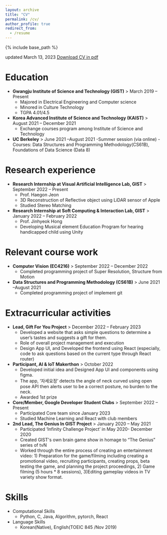 ```yaml
---
layout: archive
title: "CV"
permalink: /cv/
author_profile: true
redirect_from:
  - /resume
---
```


{% include base_path %}

updated March 13, 2023
<a href="https://drive.google.com/file/d/1daOO3ktFg0obuDwUzrUUfFm5HvgzLe9v/view?usp=sharing">Download CV in pdf </a>

Education
======
* **Gwangju Institute of Science and Technology (GIST)**    > March 2019 – Present
  - Majored in Electrical Engineering and Computer science
  - Minored in Culture Technology
  - TGPA 4.01/4.5
* **Korea Advanced Institute of Science and Technology (KAIST)**    > August 2021 – December 2021
  - Exchange courses program among Institute of Science and Technology
* **UC Berkeley**   > June 2021 –August 2021
  -Summer session (via online)
  -Courses: Data Structures and Programming Methodology(CS61B), Foundations of Data Science (Data 8)

Research experience
======
* **Research Internship at Visual Artificial Intelligence Lab, GIST**   > September 2022 – Present
  - Prof. Haegon Jeon
  - 3D Reconstruction of Reflective object using LiDAR sensor of Apple
  - Studied Stereo Matching
* **Research Internship at Soft Computing & Interaction Lab, GIST**   > January 2022 – February 2022
  - Prof. Jinhyeok Hong
  - Developing Musical element Education Program for hearing handicapped child using Unity

Relevant course work
======
- **Computer Vision (EC4216)**    > September 2022 – December 2022
  - Completed programming project of Super Resolution, Structure from Motion
- **Data Structures and Programming Methodology (CS61B)**   > June 2021 –August 2021
  - Completed programming project of implement git

Extracurricular activities
======
- **Lead, Gift For You Project**    > December 2022 – February 2023
  - Developed a website that asks simple questions to determine a user’s tastes and suggests a gift for them.
  - Role of overall project management and execution
  - Design App UI, and Developed the frontend using React (especially, code to ask questions based on the current type through React router)
- **Participant, AI & IoT Makerthon**   > October 2022
  - Developed initial idea and Designed App UI and components using figma.
  - The app, ‘자세요정’ detects the angle of neck curved using open pose API then alerts user to be a correct posture, no burden to the neck.
  - Awarded 1st prize
- **Core/Member, Google Developer Student Clubs**   > September 2022 – Present
  - Participated Core team since January 2023
  - Studied Machine Learning and React with club members
- **2nd Lead, The Genius In GIST Project**    > January 2020 – May 2021
  - Participated ‘Infinity Challenge Project’ in May 2020- December 2020
  - Created GIST's own brain game show in homage to “The Genius” series of tvN
  - Worked through the entire process of creating an entertainment video: 1) Preparation for the game/filming including creating a promotional video, recruiting participants, creating props, beta testing the game, and planning the project proceedings, 2) Game filming (5 hours * 8 sessions), 3)Editing gameplay videos in TV variety show format.

Skills
======
* Computational Skills
  - Python, C, Java, Algorithm, pytorch, React
* Language Skills
  - Korean(Native), English(TOEIC 845 /Nov 2019)

<!-- Teaching
======
  <ul>{% for post in site.teaching %}
    {% include archive-single-cv.html %}
  {% endfor %}</ul>
  
Service and leadership
======
* Currently signed in to 43 different slack teams
 -->
